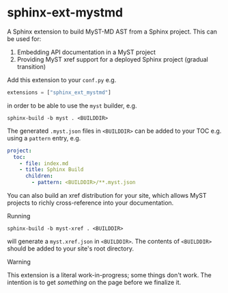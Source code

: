 # sphinx-ext-mystmd

A Sphinx extension to build MyST-MD AST from a Sphinx project. This can be used for:

1. Embedding API documentation in a MyST project
2. Providing MyST xref support for a deployed Sphinx project (gradual transition)

Add this extension to your `conf.py` e.g.
```python
extensions = ["sphinx_ext_mystmd"]
```
in order to be able to use the `myst` builder, e.g.

```shell
sphinx-build -b myst . <BUILDDIR>
```

The generated `.myst.json` files in `<BUILDDIR>` can be added to your TOC e.g. using a `pattern` entry, e.g.

```yaml
project:
  toc:
    - file: index.md
    - title: Sphinx Build
      children:
        - pattern: <BUILDDIR>/**.myst.json

```

You can also build an xref distribution for your site, which allows MyST projects to richly cross-reference into your documentation. 

Running
```shell
sphinx-build -b myst-xref . <BUILDDIR>
```
will generate a `myst.xref.json` in `<BUILDDIR>`. The contents of `<BUILDDIR>` should be added to your site's root directory.

> [!WARNING]
> This extension is a literal work-in-progress; some things don't work.
> The intention is to get _something_ on the page before we finalize it.
